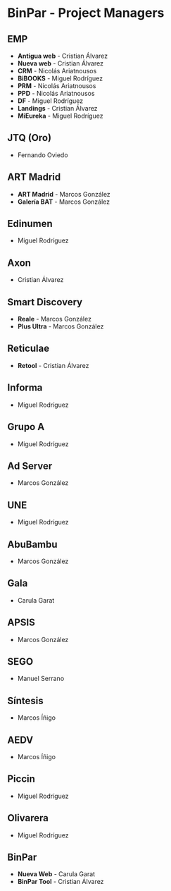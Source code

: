 # BinPar - Project Managers

## EMP
 - **Antigua web** - Cristian Álvarez
 - **Nueva web** - Cristian Álvarez
 - **CRM** - Nicolás Ariatnousos
 - **BiBOOKS** - Miguel Rodríguez
 - **PRM** - Nicolás Ariatnousos
 - **PPD** - Nicolás Ariatnousos
 - **DF** - Miguel Rodríguez
 - **Landings** - Cristian Álvarez
 - **MiEureka** - Miguel Rodríguez

## JTQ (Oro)
 - Fernando Oviedo

## ART Madrid
 - **ART Madrid** - Marcos González
 - **Galería BAT** - Marcos González

## Edinumen
 - Miguel Rodríguez

## Axon
 - Cristian Álvarez

## Smart Discovery
 - **Reale** - Marcos González
 - **Plus Ultra** - Marcos González

## Reticulae
 - **Retool** - Cristian Álvarez

## Informa
 - Miguel Rodríguez

## Grupo A
 - Miguel Rodríguez

## Ad Server
 - Marcos González

## UNE
 - Miguel Rodríguez

## AbuBambu
 - Marcos González

## Gala
 - Carula Garat

## APSIS
 - Marcos González

## SEGO
 - Manuel Serrano

## Síntesis
 - Marcos Íñigo

## AEDV
 - Marcos Íñigo

## Piccin
 - Miguel Rodríguez

## Olivarera
 - Miguel Rodríguez

## BinPar
 - **Nueva Web** - Carula Garat
 - **BinPar Tool** - Cristian Álvarez
